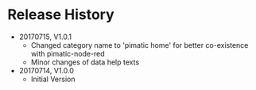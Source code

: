 # Release History

* 20170715, V1.0.1
    * Changed category name to 'pimatic home' for better co-existence with pimatic-node-red
    * Minor changes of data help texts
* 20170714, V1.0.0
    * Initial Version